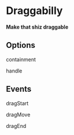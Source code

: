# Draggabilly

**Make that shiz draggable**

## Options

containment

handle

## Events

dragStart

dragMove

dragEnd
